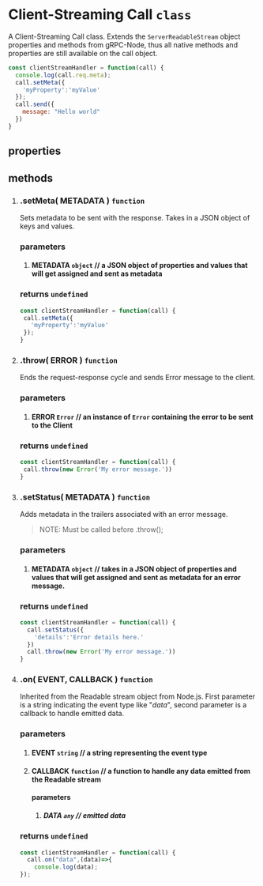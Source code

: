 # Client-Streaming Call `class`

A Client-Streaming Call class. Extends the `ServerReadableStream` object properties and methods from gRPC-Node, thus all native methods and properties are still available on the call object.

```javascript
const clientStreamHandler = function(call) {
  console.log(call.req.meta);
  call.setMeta({
    'myProperty':'myValue'
  });
  call.send({
    message: "Hello world"
  })
}
```

## properties

## methods

1. ### .setMeta( METADATA ) `function`
    Sets metadata to be sent with the response. Takes in a JSON object of keys and values.
   ### parameters
     1. #### METADATA `object` // a JSON object of properties and values that will get assigned and sent as metadata

    ### returns `undefined`
    ```javascript
    const clientStreamHandler = function(call) {
     call.setMeta({
       'myProperty':'myValue'
     });
    }
    ```
2. ### .throw( ERROR ) `function`
      Ends the request-response cycle and sends Error message to the client.
   
   ### parameters
     1. #### ERROR `Error` // an instance of `Error` containing the error to be sent to the Client

    ### returns `undefined`
    ```javascript
    const clientStreamHandler = function(call) {
     call.throw(new Error('My error message.'))
    }
    ```
3. ### .setStatus( METADATA ) `function`
      Adds metadata in the trailers associated with an error message. 
      > NOTE: Must be called before .throw();
   
   ### parameters
     1. #### METADATA `object` // takes in a JSON object of properties and values that will get assigned and sent as metadata for an error message.

    ### returns `undefined`
    ```javascript
    const clientStreamHandler = function(call) {
      call.setStatus({
        'details':'Error details here.'
      })
      call.throw(new Error('My error message.'))
    }
    ```
4. ### .on( EVENT, CALLBACK ) `function`
      Inherited from the Readable stream object from Node.js. First parameter is a string indicating the event type like "*data*", second parameter is a callback to handle emitted data.

   ### parameters
     1. #### EVENT `string` // a string representing the event type
     2. #### CALLBACK `function` // a function to handle any data emitted from the Readable stream
        #### parameters
        1. ##### DATA `any` // emitted data
  

    ### returns `undefined`
    ```javascript
    const clientStreamHandler = function(call) {
      call.on("data",(data)=>{
        console.log(data);
    });
    ```